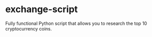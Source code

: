 # exchange-script
Fully functional Python script that allows you to research the top 10 cryptocurrency coins.
